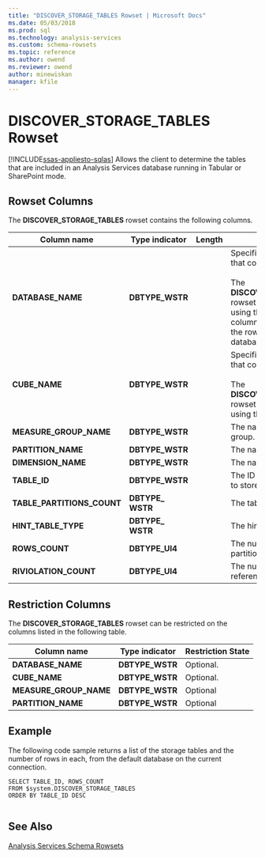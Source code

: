 ```yaml
---
title: "DISCOVER_STORAGE_TABLES Rowset | Microsoft Docs"
ms.date: 05/03/2018
ms.prod: sql
ms.technology: analysis-services
ms.custom: schema-rowsets
ms.topic: reference
ms.author: owend
ms.reviewer: owend
author: minewiskan
manager: kfile
---
```

# DISCOVER_STORAGE_TABLES Rowset
[!INCLUDE[ssas-appliesto-sqlas](../../../includes/ssas-appliesto-sqlas.md)]
  Allows the client to determine the tables that are included in an Analysis Services database running in Tabular or SharePoint mode.  
  
## Rowset Columns  
 The **DISCOVER_STORAGE_TABLES** rowset contains the following columns.  
  
|**Column name**|**Type indicator**|**Length**|**Description**|  
|---------------------|------------------------|----------------|---------------------|  
|**DATABASE_NAME**|**DBTYPE_WSTR**||Specifies the database name that contains the tables.<br /><br /> The **DISCOVER_STORAGE_TABLES** rowset can be restricted by using this column. If this column is not used to restrict the rowset, the current database is used.|  
|**CUBE_NAME**|**DBTYPE_WSTR**||Specifies the cube or model that contains the tables.<br /><br /> The **DISCOVER_STORAGE_TABLES** rowset can be restricted by using this column.|  
|**MEASURE_GROUP_NAME**|**DBTYPE_WSTR**||The name of the measure group.|  
|**PARTITION_NAME**|**DBTYPE_WSTR**||The name of the partition.|  
|**DIMENSION_NAME**|**DBTYPE_WSTR**||The name of the dimension.|  
|**TABLE_ID**|**DBTYPE_WSTR**||The ID of the table that is used to store the table attributes.|  
|**TABLE_PARTITIONS_COUNT**|**DBTYPE_ WSTR**||The table partition count.|  
|**HINT_TABLE_TYPE**|**DBTYPE_ WSTR**||The hint of the table type.|  
|**ROWS_COUNT**|**DBTYPE_UI4**||The number of rows in the partition.|  
|**RIVIOLATION_COUNT**|**DBTYPE_UI4**||The number of rows with referential integrity violations.|  
  
## Restriction Columns  
 The **DISCOVER_STORAGE_TABLES** rowset can be restricted on the columns listed in the following table.  
  
|**Column name**|**Type indicator**|**Restriction State**|  
|---------------------|------------------------|---------------------------|  
|**DATABASE_NAME**|**DBTYPE_WSTR**|Optional.|  
|**CUBE_NAME**|**DBTYPE_WSTR**|Optional.|  
|**MEASURE_GROUP_NAME**|**DBTYPE_WSTR**|Optional|  
|**PARTITION_NAME**|**DBTYPE_WSTR**|Optional|  
  
## Example  
 The following code sample returns a list of the storage tables and the number of rows in each, from the default database on the current connection.  
  
```  
SELECT TABLE_ID, ROWS_COUNT  
FROM $system.DISCOVER_STORAGE_TABLES  
ORDER BY TABLE_ID DESC  
  
```  
  
## See Also  
 [Analysis Services Schema Rowsets](../../../analysis-services/schema-rowsets/analysis-services-schema-rowsets.md)  
  
  
